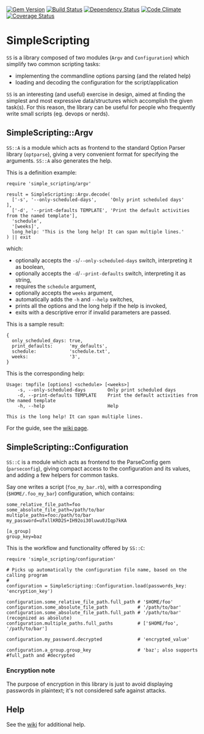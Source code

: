 [![Gem Version][GV img]](https://rubygems.org/gems/simple_scripting)
[![Build Status][BS img]](https://travis-ci.org/saveriomiroddi/simple_scripting)
[![Dependency Status][DS img]](https://gemnasium.com/saveriomiroddi/simple_scripting)
[![Code Climate][CC img]](https://codeclimate.com/github/saveriomiroddi/simple_scripting)
[![Coverage Status][CS img]](https://coveralls.io/r/saveriomiroddi/simple_scripting)

# SimpleScripting

`SS` is a library composed of two modules (`Argv` and `Configuration`) which simplify two common scripting tasks:

- implementing the commandline options parsing (and the related help)
- loading and decoding the configuration for the script/application

`SS` is an interesting (and useful) exercise in design, aimed at finding the simplest and most expressive data/structures which accomplish the given task(s). For this reason, the library can be useful for people who frequently write small scripts (eg. devops or nerds).

## SimpleScripting::Argv

`SS::A` is a module which acts as frontend to the standard Option Parser library (`optparse`), giving a very convenient format for specifying the arguments. `SS::A` also generates the help.

This is a definition example:

    require 'simple_scripting/argv'

    result = SimpleScripting::Argv.decode(
      ['-s', '--only-scheduled-days',     'Only print scheduled days'                           ],
      ['-d', '--print-defaults TEMPLATE', 'Print the default activities from the named template'],
      'schedule',
      '[weeks]',
      long_help: 'This is the long help! It can span multiple lines.'
    ) || exit

which:

- optionally accepts the `-s`/`--only-scheduled-days` switch, interpreting it as boolean,
- optionally accepts the `-d`/`--print-defaults` switch, interpreting it as string,
- requires the `schedule` argument,
- optionally accepts the `weeks` argument,
- automatically adds the `-h` and `--help` switches,
- prints all the options and the long help if the help is invoked,
- exits with a descriptive error if invalid parameters are passed.

This is a sample result:

    {
      only_scheduled_days: true,
      print_defaults:      'my_defaults',
      schedule:            'schedule.txt',
      weeks:               '3',
    }

This is the corresponding help:

    Usage: tmpfile [options] <schedule> [<weeks>]
        -s, --only-scheduled-days        Only print scheduled days
        -d, --print-defaults TEMPLATE    Print the default activities from the named template
        -h, --help                       Help

    This is the long help! It can span multiple lines.

For the guide, see the [wiki page](https://github.com/saveriomiroddi/simple_scripting/wiki/SimpleScripting::Argv-Guide).

## SimpleScripting::Configuration

`SS::C` is a module which acts as frontend to the ParseConfig gem (`parseconfig`), giving compact access to the configuration and its values, and adding a few helpers for common tasks.

Say one writes a script (`foo_my_bar.rb`), with a corresponding (`$HOME/.foo_my_bar`) configuration, which contains:

    some_relative_file_path=foo
    some_absolute_file_path=/path/to/bar
    multiple_paths=foo:/path/to/bar
    my_password=uTxllKRD2S+IH92oi30luwu0JIqp7kKA

    [a_group]
    group_key=baz

This is the workflow and functionality offered by `SS::C`:

    require 'simple_scripting/configuration'

    # Picks up automatically the configuration file name, based on the calling program
    #
    configuration = SimpleScripting::Configuration.load(passwords_key: 'encryption_key')

    configuration.some_relative_file_path.full_path # '$HOME/foo'
    configuration.some_absolute_file_path           # '/path/to/bar'
    configuration.some_absolute_file_path.full_path # '/path/to/bar' (recognized as absolute)
    configuration.multiple_paths.full_paths         # ['$HOME/foo', '/path/to/bar']

    configuration.my_password.decrypted             # 'encrypted_value'

    configuration.a_group.group_key                 # 'baz'; also supports #full_path and #decrypted

### Encryption note

The purpose of encryption in this library is just to avoid displaying passwords in plaintext; it's not considered safe against attacks.

## Help

See the [wiki](https://github.com/saveriomiroddi/simple_scripting/wiki) for additional help.

[GV img]: https://badge.fury.io/rb/simple_scripting.png
[BS img]: https://travis-ci.org/saveriomiroddi/simple_scripting.svg?branch=master
[DS img]: https://gemnasium.com/saveriomiroddi/simple_scripting.png
[CC img]: https://codeclimate.com/github/saveriomiroddi/simple_scripting.png
[CS img]: https://coveralls.io/repos/saveriomiroddi/simple_scripting/badge.png?branch=master

